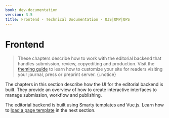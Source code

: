 ```yaml
---
book: dev-documentation
version: 3.5
title: Frontend - Technical Documentation - OJS|OMP|OPS
---
```


# Frontend

> These chapters describe how to work with the editorial backend that handles submission, review, copyediting and production. Visit the [theming guide](/pkp-theming-guide/en) to learn how to customize your site for readers visiting your journal, press or preprint server.
{:.notice}

The chapters in this section describe how the UI for the editorial backend is built. They provide an overview of how to create interactive interfaces to manage submission, workflow and publishing.

The editorial backend is built using Smarty templates and Vue.js. Learn how to [load a page template](./frontend-pages) in the next section.
